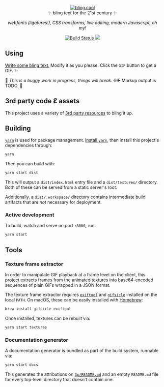 <p align="center">
  <a href="https://bling.cool/" target="_blank">
    <img src="https://i.imgur.com/2upuTBM.gif" alt="bling.cool">
  </a><br>
  ✨ bling text for the 21st century ✨<br>
</p>

<p align="center">
  <em>webfonts (ligatures!), CSS transforms, live editing, modern Javascript, oh my!</em>
</p>

<p align="center">
  <a href="https://travis-ci.com/alanorozco/bling.cool">
    <img alt="Build Status" src="https://travis-ci.com/alanorozco/bling.cool.svg?branch=master">
  </a>
  <a href="https://codeclimate.com/github/alanorozco/bling.cool/maintainability">
    <img src="https://api.codeclimate.com/v1/badges/a3f8b92b4e4d22b900ca/maintainability" />
  </a>
</p>

## Using

[Write some bling text.](https://bling.cool) Modify it as you please. Click the `GIF` button to get a GIF. ✨

🐞 _This is a buggy work in progress, things will break._ ~~GIF~~ Markup output is
TODO. 🐞

## 3rd party code Ɛ̸ assets

This project uses a variety of [3rd party resources](./3p/README.md) to bling it up.

## Building

[`yarn`](https://yarnpkg.com) is used for package management.
[Install `yarn`,](https://yarnpkg.com/en/docs/install#mac-stable) then install
this project's dependencies through:

```sh
yarn
```

Then you can build with:

```sh
yarn start dist
```

This will output a `dist/index.html` entry file and a `dist/textures/`
directory. Both of these can be served from a static server's root.

Additionally, a `dist/.workspace/` directory contains intermediate build artifacts that are _not_ necessary for deployment.

### Active development

To build, watch and serve on port `:8000`, run:

```sh
yarn start
```

## Tools

### Texture frame extractor

In order to manipulate GIF playback at a frame level on the client, this project extracts frames from the [animated textures](/textures) into
base64-encoded sequences of plain GIFs wrapped in a JSON format.

The texture frame extractor requires [`exiftool`](https://www.sno.phy.queensu.ca/~phil/exiftool/) and [`gifsicle`](https://www.lcdf.org/gifsicle/) installed on the local `PATH`. On macOS, these can be easily installed with [Homebrew](https://brew.sh/):

```sh
brew install gifsicle exiftool
```

Once installed, textures can be rebuilt via:

```sh
yarn start textures
```

### Documentation generator

A documentation generator is bundled as part of the build system, runnable via:

```sh
yarn start docs
```

This generates the attributions on [`3p/README.md`](./3p/README.md) and an
empty `README.md` file for every top-level directory that doesn't contain one.

